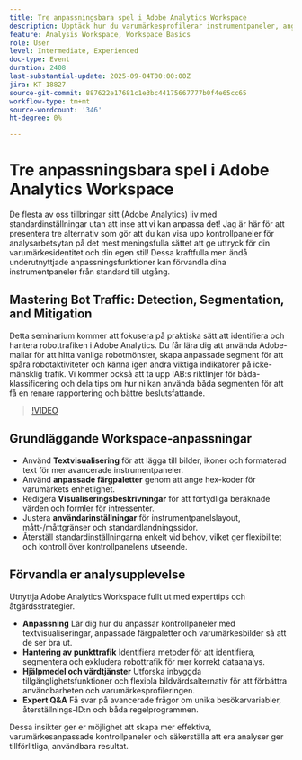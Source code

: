 ```yaml
---
title: Tre anpassningsbara spel i Adobe Analytics Workspace
description: Upptäck hur du varumärkesprofilerar instrumentpaneler, anger unika besökar-ID:n och bekämpar robottrafiken i Adobe Analytics med insikter från Champions Isha Gupta & Deb William.
feature: Analysis Workspace, Workspace Basics
role: User
level: Intermediate, Experienced
doc-type: Event
duration: 2408
last-substantial-update: 2025-09-04T00:00:00Z
jira: KT-18827
source-git-commit: 887622e17681c1e3bc44175667777b0f4e65cc65
workflow-type: tm+mt
source-wordcount: '346'
ht-degree: 0%

---
```



# Tre anpassningsbara spel i Adobe Analytics Workspace

De flesta av oss tillbringar sitt (Adobe Analytics) liv med standardinställningar utan att inse att vi kan anpassa det! Jag är här för att presentera tre alternativ som gör att du kan visa upp kontrollpaneler för analysarbetsytan på det mest meningsfulla sättet att ge uttryck för din varumärkesidentitet och din egen stil! Dessa kraftfulla men ändå underutnyttjade anpassningsfunktioner kan förvandla dina instrumentpaneler från standard till utgång.

## Mastering Bot Traffic: Detection, Segmentation, and Mitigation

Detta seminarium kommer att fokusera på praktiska sätt att identifiera och hantera robottrafiken i Adobe Analytics. Du får lära dig att använda Adobe-mallar för att hitta vanliga robotmönster, skapa anpassade segment för att spåra robotaktiviteter och känna igen andra viktiga indikatorer på icke-mänsklig trafik. Vi kommer också att ta upp IAB:s riktlinjer för båda-klassificering och dela tips om hur ni kan använda båda segmenten för att få en renare rapportering och bättre beslutsfattande.

>[!VIDEO](https://video.tv.adobe.com/v/3471123/?learn=on&enablevpops)

## Grundläggande Workspace-anpassningar

* Använd **Textvisualisering** för att lägga till bilder, ikoner och formaterad text för mer avancerade instrumentpaneler.
* Använd **anpassade färgpaletter** genom att ange hex-koder för varumärkets enhetlighet.
* Redigera **Visualiseringsbeskrivningar** för att förtydliga beräknade värden och formler för intressenter.
* Justera **användarinställningar** för instrumentpanelslayout, mått-/måttgränser och standardlandningssidor.
* Återställ standardinställningarna enkelt vid behov, vilket ger flexibilitet och kontroll över kontrollpanelens utseende.

## Förvandla er analysupplevelse

Utnyttja Adobe Analytics Workspace fullt ut med experttips och åtgärdsstrategier.

* **Anpassning** Lär dig hur du anpassar kontrollpaneler med textvisualiseringar, anpassade färgpaletter och varumärkesbilder så att de ser bra ut.
* **Hantering av punkttrafik** Identifiera metoder för att identifiera, segmentera och exkludera robottrafik för mer korrekt dataanalys.
* **Hjälpmedel och värdtjänster** Utforska inbyggda tillgänglighetsfunktioner och flexibla bildvärdsalternativ för att förbättra användbarheten och varumärkesprofileringen.
* **Expert Q&amp;A** Få svar på avancerade frågor om unika besökarvariabler, återställnings-ID:n och båda regelprogrammen.

Dessa insikter ger er möjlighet att skapa mer effektiva, varumärkesanpassade kontrollpaneler och säkerställa att era analyser ger tillförlitliga, användbara resultat.
